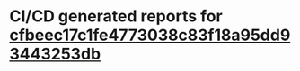 # CI/CD generated reports for [cfbeec17c1fe4773038c83f18a95dd93443253db](https://github.com/hydephp/develop/commit/cfbeec17c1fe4773038c83f18a95dd93443253db)
